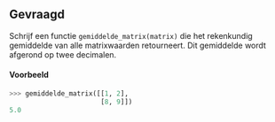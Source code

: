 ## Gevraagd
Schrijf een functie `gemiddelde_matrix(matrix)` die het rekenkundig gemiddelde van alle matrixwaarden retourneert. Dit gemiddelde wordt afgerond op twee decimalen.

#### Voorbeeld

```python
>>> gemiddelde_matrix([[1, 2], 
                       [8, 9]])
5.0
```